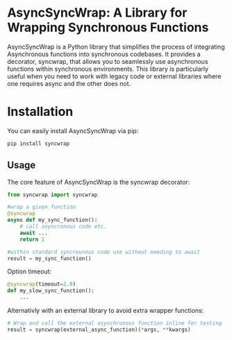 # AsyncSyncWrap: A Library for Wrapping Synchronous Functions 
AsyncSyncWrap is a Python library that simplifies the process of integrating Asynchronous functions into synchronous codebases. It provides a decorator, syncwrap, that allows you to seamlessly use asynchronous functions within synchronous environments. This library is particularly useful when you need to work with legacy code or external libraries where one requires async and the other does not.


# Installation
You can easily install AsyncSyncWrap via pip:

```bash
pip install syncwrap
```  

## Usage
The core feature of AsyncSyncWrap is the syncwrap decorator:  

```python
from syncwrap import syncwrap

#wrap a given function
@syncwrap
async def my_sync_function():
    # call asyncronous code etc.
    await ...
    return 1

#within standard syncrounous code use without needing to await
result = my_sync_function()
```

Option timeout:
```python
@syncwrap(timeout=2.0)
def my_slow_sync_function():
    ...
```

Alternativly with an external library to avoid extra wrapper functions:
```python
# Wrap and call the external asynchronous function inline for testing
result = syncwrap(external_async_function)(*args, **kwargs)
```
